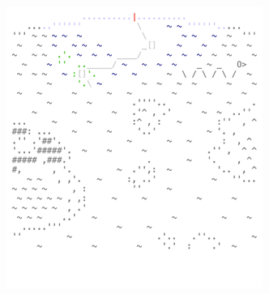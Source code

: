 <img align="left" style="float: left;" src="progress.png" width="530px">

<pre>
<a href='day/1'>Day 1: Report Repair</a>
<a href='day/2'>Day 2: Password Philosophy</a>
<a href='day/3'>Day 3: Toboggan Trajectory</a>
<a href='day/4'>Day 4: Passport Processing</a>
<a href='day/5'>Day 5: Binary Boarding</a>
<a href='day/6'>Day 6: Custom Customs</a>
<a href='day/7'>Day 7: Handy Haversacks</a>
&nbsp;
&nbsp;
&nbsp;
&nbsp;
&nbsp;
&nbsp;
&nbsp;
&nbsp;
&nbsp;
&nbsp;
&nbsp;
&nbsp;
&nbsp;
&nbsp;
&nbsp;
&nbsp;
&nbsp;
&nbsp;
</pre>
